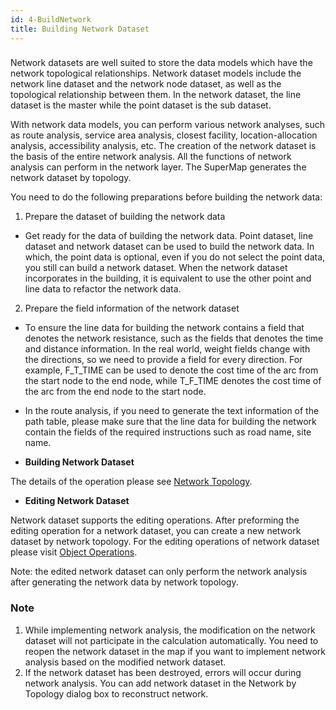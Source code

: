 ```yaml
---
id: 4-BuildNetwork
title: Building Network Dataset
---
```

###

Network datasets are well suited to store the data models which have the network topological relationships. Network dataset models include the network line dataset and the network node dataset, as well as the topological relationship between them. In the network dataset, the line dataset is the master while the point dataset is the sub dataset.

With network data models, you can perform various network analyses, such as route analysis, service area analysis, closest facility, location-allocation analysis, accessibility analysis, etc. The creation of the network dataset is the basis of the entire network analysis. All the functions of network analysis can perform in the network layer. The SuperMap generates the network dataset by topology.

You need to do the following preparations before building the network data:

1. Prepare the dataset of building the network data 
  * Get ready for the data of building the network data. Point dataset, line dataset and network dataset can be used to build the network data. In which, the point data is optional, even if you do not select the point data, you still can build a network dataset. When the network dataset incorporates in the building, it is equivalent to use the other point and line data to refactor the network data.
2. Prepare the field information of the network dataset 
  * To ensure the line data for building the network contains a field that denotes the network resistance, such as the fields that denotes the time and distance information. In the real world, weight fields change with the directions, so we need to provide a field for every direction. For example, F_T_TIME can be used to denote the cost time of the arc from the start node to the end node, while T_F_TIME denotes the cost time of the arc from the end node to the start node. 
  * In the route analysis, if you need to generate the text information of the path table, please make sure that the line data for building the network contain the fields of the required instructions such as road name, site name.

  * **Building Network Dataset**

The details of the operation please see [Network Topology](TopotoNet).

  * **Editing Network Dataset**

Network dataset supports the editing operations. After preforming the editing operation for a network dataset, you can create a new network dataset by network topology. For the editing operations of network dataset please visit [Object Operations](../DataProcessing/Objects/Objects).

Note: the edited network dataset can only perform the network analysis after
generating the network data by network topology.

### Note

  1. While implementing network analysis, the modification on the network dataset will not participate in the calculation automatically. You need to reopen the network dataset in the map if you want to implement network analysis based on the modified network dataset.
  2. If the network dataset has been destroyed, errors will occur during network analysis. You can add network dataset in the Network by Topology dialog box to reconstruct network.